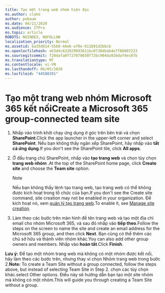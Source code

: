 ```yaml
---
title: Tạo một trang web nhóm hiện đại
ms.author: clake
author: pebaum
ms.date: 04/21/2020
ms.audience: ITPro
ms.topic: article
ROBOTS: NOINDEX, NOFOLLOW
localization_priority: Normal
ms.assetid: ba35d814-55b8-44e6-a70e-011b91d2bbcb
ms.openlocfilehash: eb3d4c632029993611bc0720dba64e7f86807223
ms.sourcegitcommit: f28dafa0f727870038f72bc904da926daf4ec07b
ms.translationtype: MT
ms.contentlocale: vi-VN
ms.lasthandoff: 06/05/2020
ms.locfileid: "44580391"
---
```

# <a name="create-a-microsoft-365-group-connected-team-site"></a><span data-ttu-id="30591-102">Tạo một trang web nhóm Microsoft 365 kết nối</span><span class="sxs-lookup"><span data-stu-id="30591-102">Create a Microsoft 365 group-connected team site</span></span>

1. <span data-ttu-id="30591-103">Nhấp vào trình khởi chạy ứng dụng ở góc trên bên trái và chọn **SharePoint**.</span><span class="sxs-lookup"><span data-stu-id="30591-103">Click the app launcher in the upper-left corner and select **SharePoint**.</span></span> <span data-ttu-id="30591-104">Nếu bạn không thấy ngăn xếp SharePoint, hãy nhấp vào **tất cả ứng dụng**.</span><span class="sxs-lookup"><span data-stu-id="30591-104">If you don't see the SharePoint tile, click **All apps**.</span></span>
    
2. <span data-ttu-id="30591-105">Ở đầu trang chủ SharePoint, nhấp vào **tạo trang web** và chọn tùy chọn **trang web nhóm** .</span><span class="sxs-lookup"><span data-stu-id="30591-105">At the top of the SharePoint home page, click **Create site** and choose the **Team site** option.</span></span> 
    
    > [!NOTE]
    > <span data-ttu-id="30591-106">Nếu bạn không thấy lệnh tạo trang web, tạo trang web có thể không được kích hoạt trong tổ chức của bạn.</span><span class="sxs-lookup"><span data-stu-id="30591-106">If you don't see the Create site command, site creation may not be enabled in your organization.</span></span> <span data-ttu-id="30591-107">Để kích hoạt nó, xem [quản lý tạo trang web](https://go.microsoft.com/fwlink/?linkid=2009644).</span><span class="sxs-lookup"><span data-stu-id="30591-107">To enable it, see [Manage site creation](https://go.microsoft.com/fwlink/?linkid=2009644).</span></span> 
  
3. <span data-ttu-id="30591-108">Làm theo các bước trên màn hình để tên trang web và tạo một địa chỉ email cho nhóm Microsoft 365, và sau đó nhấp vào **tiếp theo**.</span><span class="sxs-lookup"><span data-stu-id="30591-108">Follow the steps on the screen to name the site and create an email address for the Microsoft 365 group, and then click **Next**.</span></span> <span data-ttu-id="30591-109">Bạn cũng có thể thêm các chủ sở hữu và thành viên nhóm khác.</span><span class="sxs-lookup"><span data-stu-id="30591-109">You can also add other group owners and members.</span></span> <span data-ttu-id="30591-110">Nhấp vào **hoàn tất**.</span><span class="sxs-lookup"><span data-stu-id="30591-110">Click **Finish**.</span></span>
  
 <span data-ttu-id="30591-111">**Lưu ý:** Để tạo một nhóm trang web mà không có một nhóm được kết nối, hãy làm theo các bước trên, nhưng thay vì chọn Nhóm trang web trong bước 2.</span><span class="sxs-lookup"><span data-stu-id="30591-111">**Note:** To create a Team Site without a group connected, follow the steps above, but instead of selecting Team Site in Step 2.</span></span> <span data-ttu-id="30591-112">chọn các tùy chọn khác.</span><span class="sxs-lookup"><span data-stu-id="30591-112">select Other options.</span></span> <span data-ttu-id="30591-113">Điều này sẽ hướng dẫn bạn tạo một site nhóm mà không có một nhóm.</span><span class="sxs-lookup"><span data-stu-id="30591-113">This will guide you through creating a Team Site without a group.</span></span> 
    

